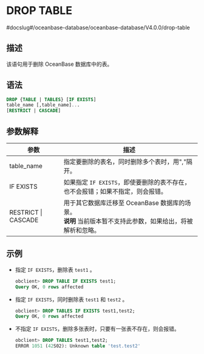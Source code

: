 DROP TABLE 
===============================
#docslug#/oceanbase-database/oceanbase-database/V4.0.0/drop-table


描述 
-----------------------

该语句用于删除 OceanBase 数据库中的表。

语法 
-----------------------

```sql
DROP {TABLE | TABLES} [IF EXISTS]
table_name [,table_name]...
[RESTRICT | CASCADE]
```



参数解释 
-------------------------



|       **参数**        |                                             **描述**                                             |
|---------------------|------------------------------------------------------------------------------------------------|
| table_name          | 指定要删除的表名，同时删除多个表时，用","隔开。                                                                      |
| IF EXISTS           | 如果指定 `IF EXISTS`，即使要删除的表不存在，也不会报错；如果不指定，则会报错。                                                  |
| RESTRICT \| CASCADE | 用于其它数据库迁移至 OceanBase 数据库的场景。 <br>**说明**  当前版本暂不支持此参数，如果给出，将被解析和忽略。</br> |



示例 
-----------------------

* 指定 `IF EXISTS`，删除表 `test1` 。

  ```sql
  obclient> DROP TABLE IF EXISTS test1;
  Query OK, 0 rows affected
  ```

  

* 指定 `IF EXISTS`，同时删除表 `test1` 和 `test2` 。

  ```sql
  obclient> DROP TABLES IF EXISTS test1,test2;
  Query OK, 0 rows affected
  ```

  

* 不指定 `IF EXISTS`，删除多张表时，只要有一张表不存在，则会报错。

  ```sql
  obclient> DROP TABLES test1,test2;
  ERROR 1051 (42S02): Unknown table 'test.test2'
  ```

  



